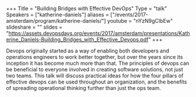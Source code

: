 +++
Title = "Building Bridges with Effective DevOps"
Type = "talk"
Speakers = ["katherine-daniels"]
aliases = ["/events/2017-amsterdam/program/katherine-daniels/"]
youtube = "nYzN9gClbEw"
slideshare = ""
slides = "https://assets.devopsdays.org/events/2017/amsterdam/presentations/Katherine_Daniels-Building_Bridges_with_Effective_Devops.pdf"
+++

Devops originally started as a way of enabling both developers and operations engineers to work better together, but over the years since its inception it has become much more than that. The principles of devops can be beneficial to everyone involved in creating software solutions, not just two teams. This talk will discuss practical ideas for how the four pillars of effective devops can be used throughout an organization, and the benefits of spreading operational thinking further than just the ops team.
